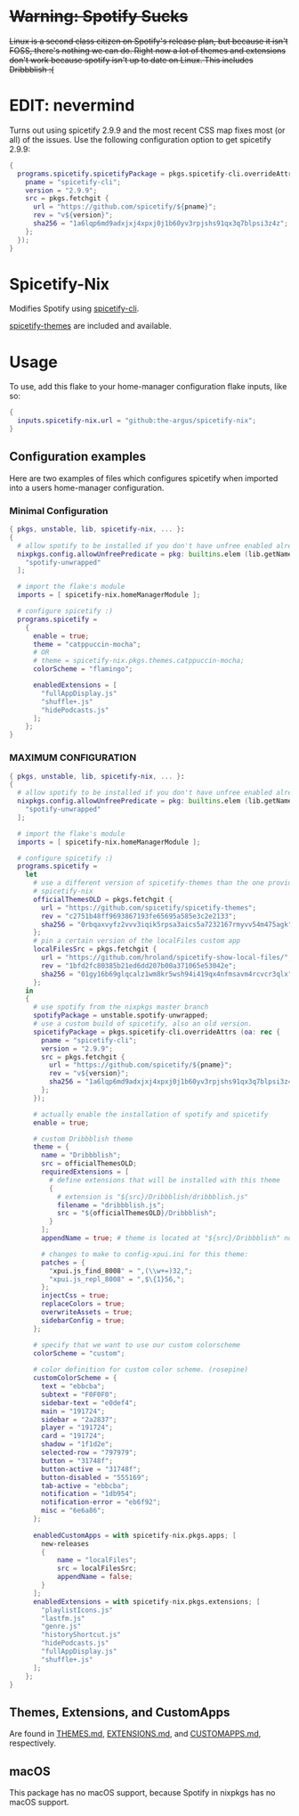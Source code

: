 # ~~Warning: Spotify Sucks~~
~~Linux is a second class citizen on Spotify's release plan, but because it isn't FOSS, there's nothing we can do. Right now a lot of themes and extensions don't work because spotify isn't up to date on Linux. This includes Dribbblish :(~~

# EDIT: nevermind
Turns out using spicetify 2.9.9 and the most recent CSS map fixes most (or all) of the issues. Use the following configuration option to get spicetify 2.9.9:
```nix
{
  programs.spicetify.spicetifyPackage = pkgs.spicetify-cli.overrideAttrs (oa: rec {
    pname = "spicetify-cli";
    version = "2.9.9";
    src = pkgs.fetchgit {
      url = "https://github.com/spicetify/${pname}";
      rev = "v${version}";
      sha256 = "1a6lqp6md9adxjxj4xpxj0j1b60yv3rpjshs91qx3q7blpsi3z4z";
    };
  });
}
```
# Spicetify-Nix

Modifies Spotify using [spicetify-cli](https://github.com/khanhas/spicetify-cli).

[spicetify-themes](https://github.com/morpheusthewhite/spicetify-themes) are included and available.

# Usage

To use, add this flake to your home-manager configuration flake inputs, like so:
```nix
{
  inputs.spicetify-nix.url = "github:the-argus/spicetify-nix";
}
```
## Configuration examples

Here are two examples of files which configures spicetify when imported into a users home-manager configuration.

### Minimal Configuration
```nix
{ pkgs, unstable, lib, spicetify-nix, ... }:
{
  # allow spotify to be installed if you don't have unfree enabled already
  nixpkgs.config.allowUnfreePredicate = pkg: builtins.elem (lib.getName pkg) [
    "spotify-unwrapped"
  ];

  # import the flake's module
  imports = [ spicetify-nix.homeManagerModule ];

  # configure spicetify :)
  programs.spicetify =
    {
      enable = true;
      theme = "catppuccin-mocha";
      # OR 
      # theme = spicetify-nix.pkgs.themes.catppuccin-mocha;
      colorScheme = "flamingo";

      enabledExtensions = [
        "fullAppDisplay.js"
        "shuffle+.js"
        "hidePodcasts.js"
      ];
    };
}
```

### MAXIMUM CONFIGURATION
```nix
{ pkgs, unstable, lib, spicetify-nix, ... }:
{
  # allow spotify to be installed if you don't have unfree enabled already
  nixpkgs.config.allowUnfreePredicate = pkg: builtins.elem (lib.getName pkg) [
    "spotify-unwrapped"
  ];

  # import the flake's module
  imports = [ spicetify-nix.homeManagerModule ];

  # configure spicetify :)
  programs.spicetify =
    let
      # use a different version of spicetify-themes than the one provided by
      # spicetify-nix
      officialThemesOLD = pkgs.fetchgit {
        url = "https://github.com/spicetify/spicetify-themes";
        rev = "c2751b48ff9693867193fe65695a585e3c2e2133";
        sha256 = "0rbqaxvyfz2vvv3iqik5rpsa3aics5a7232167rmyvv54m475agk";
      };
      # pin a certain version of the localFiles custom app
      localFilesSrc = pkgs.fetchgit {
        url = "https://github.com/hroland/spicetify-show-local-files/";
        rev = "1bfd2fc80385b21ed6dd207b00a371065e53042e";
        sha256 = "01gy16b69glqcalz1wm8kr5wsh94i419qx4nfmsavm4rcvcr3qlx";
      };
    in
    {
      # use spotify from the nixpkgs master branch
      spotifyPackage = unstable.spotify-unwrapped;
      # use a custom build of spicetify, also an old version.
      spicetifyPackage = pkgs.spicetify-cli.overrideAttrs (oa: rec {
        pname = "spicetify-cli";
        version = "2.9.9";
        src = pkgs.fetchgit {
          url = "https://github.com/spicetify/${pname}";
          rev = "v${version}";
          sha256 = "1a6lqp6md9adxjxj4xpxj0j1b60yv3rpjshs91qx3q7blpsi3z4z";
        };
      });

      # actually enable the installation of spotify and spicetify
      enable = true;

      # custom Dribbblish theme
      theme = {
        name = "Dribbblish";
        src = officialThemesOLD;
        requiredExtensions = [
          # define extensions that will be installed with this theme
          {
            # extension is "${src}/Dribbblish/dribbblish.js"
            filename = "dribbblish.js";
            src = "${officialThemesOLD}/Dribbblish";
          }
        ];
        appendName = true; # theme is located at "${src}/Dribbblish" not just "${src}"

        # changes to make to config-xpui.ini for this theme:
        patches = {
          "xpui.js_find_8008" = ",(\\w+=)32,";
          "xpui.js_repl_8008" = ",$\{1}56,";
        };
        injectCss = true;
        replaceColors = true;
        overwriteAssets = true;
        sidebarConfig = true;
      };

      # specify that we want to use our custom colorscheme
      colorScheme = "custom";
      
      # color definition for custom color scheme. (rosepine)
      customColorScheme = {
        text = "ebbcba";
        subtext = "F0F0F0";
        sidebar-text = "e0def4";
        main = "191724";
        sidebar = "2a2837";
        player = "191724";
        card = "191724";
        shadow = "1f1d2e";
        selected-row = "797979";
        button = "31748f";
        button-active = "31748f";
        button-disabled = "555169";
        tab-active = "ebbcba";
        notification = "1db954";
        notification-error = "eb6f92";
        misc = "6e6a86";
      };
      
      enabledCustomApps = with spicetify-nix.pkgs.apps; [
        new-releases
        {
            name = "localFiles";
            src = localFilesSrc;
            appendName = false;
        }
      ];
      enabledExtensions = with spicetify-nix.pkgs.extensions; [
        "playlistIcons.js"
        "lastfm.js"
        "genre.js"
        "historyShortcut.js"
        "hidePodcasts.js"
        "fullAppDisplay.js"
        "shuffle+.js"
      ];
    };
}
```

## Themes, Extensions, and CustomApps

Are found in [THEMES.md](./THEMES.md), [EXTENSIONS.md](./EXTENSIONS.md), and [CUSTOMAPPS.md](./CUSTOMAPPS.md), respectively.

## macOS
This package has no macOS support, because Spotify in nixpkgs has no macOS support.
